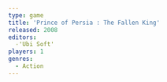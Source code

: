 ```yaml
---
type: game
title: 'Prince of Persia : The Fallen King'
released: 2008
editors: 
  -'Ubi Soft'
players: 1
genres:
  - Action
---
```

